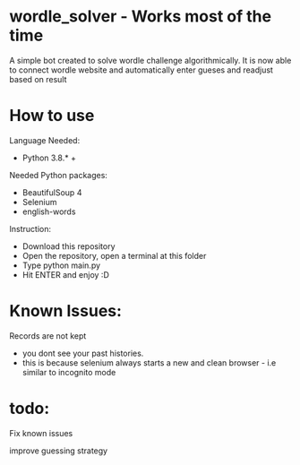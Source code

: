 # wordle_solver - Works most of the time 
A simple bot created to solve wordle challenge algorithmically. 
It is now able to connect wordle website and automatically enter gueses and readjust based on result 

# How to use
Language Needed:
- Python 3.8.* +

Needed Python packages:
- BeautifulSoup 4
- Selenium 
- english-words

Instruction: 
- Download this repository 
- Open the repository, open a terminal at this folder 
- Type python main.py 
- Hit ENTER and enjoy :D 

# Known Issues: 

Records are not kept 
- you dont see your past histories. 
- this is because selenium always starts a new and clean browser - i.e similar to incognito mode

# todo: 
Fix known issues

improve guessing strategy 
